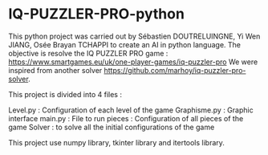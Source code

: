 # IQ-PUZZLER-PRO-python
This python project was carried out by Sébastien DOUTRELUINGNE, Yi Wen JIANG, Osée Brayan TCHAPPI to create an AI in python language.
The objective is resolve the IQ PUZZLER PRO game : https://www.smartgames.eu/uk/one-player-games/iq-puzzler-pro
We were inspired from another solver https://github.com/marhoy/iq-puzzler-pro-solver.

This project is divided into 4 files :

Level.py : Configuration of each level of the game
Graphisme.py : Graphic interface 
main.py : File to run
pieces : Configuration of all pieces of the game
Solver : to solve all the initial configurations of the game


This project use numpy library, tkinter library and itertools library.
